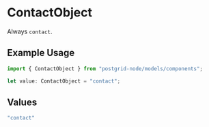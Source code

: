 # ContactObject

Always `contact`.

## Example Usage

```typescript
import { ContactObject } from "postgrid-node/models/components";

let value: ContactObject = "contact";
```

## Values

```typescript
"contact"
```